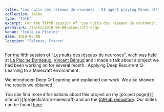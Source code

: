 ```yaml
---
title: "Les nuits des réseaux de neurones - AI agent playing Minecraft"
collection: talks
type: "Talk"
excerpt: For the fifth session of "Les nuits des réseaux de neurones", Vincent Béraud and I made a talk about a project we had been working on for several month, applying Deep Recurrent Q-Learning to a Minecraft environment.
permalink: /talks/2018-06-08-minecraft-drqn
venue: "Ecole La Piscine"
date: 2018-06-08
location: "Talence, France"
---
```


For the fifth session of ["Les nuits des réseaux de neurones"](https://www.meetup.com/fr-FR/Les-nuits-des-reseaux-de-neurones/events/250810782/), wich was held at [La Piscine Bordeaux](https://www.lapiscine.pro/), [Vincent Béraud](https://www.linkedin.com/in/vincent-beraud/) and I made a talk about a project we had been working on for several month : Applying Deep Recurrent Q-Learning to a Minecraft environment.

We introduced Deep Q-Learning and explained our work. We also showed the results we obtained.

You can find more informations about this project on my [project page]({{ site.url }}/projects/drqn-minecraft) and on the [GitHub repository](https://github.com/vincentberaud/Minecraft-Reinforcement-Learning). 
Our slides can be found <a href="{{ site.url }}/files/Minecraft_DRQN.pdf"><i class="fas fa-file-pdf"></i> here</a>.